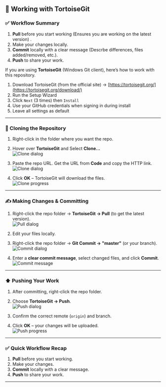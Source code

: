 ## 🐢 Working with TortoiseGit

### ✅ Workflow Summary
1. **Pull** before you start working (Ensures you are working on the latest version) .
2. Make your changes locally.  
3. **Commit** locally with a clear message (Descrbe differences, files added/removed, etc.).  
4. **Push** to share your work.

If you are using **TortoiseGit** (Windows Git client), here’s how to work with this repository.

1. Download TortoiseGit (from the official site) -> [https://tortoisegit.org/](https://tortoisegit.org/download/)
2. Run the Setup Wizard
3. Click `Next` (3 times) then `Install`
4. Use your GitHub credentials when signing in during install
5. Leave all settings as default

---

### 🔽 Cloning the Repository
1. Right-click in the folder where you want the repo.  

2. Hover over **TortoiseGit** and Select **Clone...**  
   ![Clone dialog](./images/clone.png)

3. Paste the repo URL. Get the URL from **Code** and copy the HTTP link.
   ![Clone dialog](./images/clone-repo.png)
   
4. Click **OK** – TortoiseGit will download the files.  
   ![Clone progress](./images/clone-progress.png)

---

### ✍️ Making Changes & Committing
1. Right-click the repo folder → **TortoiseGit → Pull** (to get the latest version).  
   ![Pull dialog](./images/pull.png)

2. Edit your files locally.  

3. Right-click the repo folder → **Git Commit → "master"** (or your branch).  
   ![Commit dialog](./images/commit.png)

4. Enter a **clear commit message**, select changed files, and click **Commit**.  
   ![Commit message](./images/message.png)

---

### ⬆️ Pushing Your Work
1. After committing, right-click the repo folder.  
2. Choose **TortoiseGit → Push**.  
   ![Push dialog](./images/push.png)

3. Confirm the correct remote (`origin`) and branch.  
4. Click **OK** – your changes will be uploaded.  
   ![Push progress](./images/push-progress.png)

---

### ✅ Quick Workflow Recap
1. **Pull** before you start working.  
2. Make your changes.  
3. **Commit** locally with a clear message.  
4. **Push** to share your work.

---
